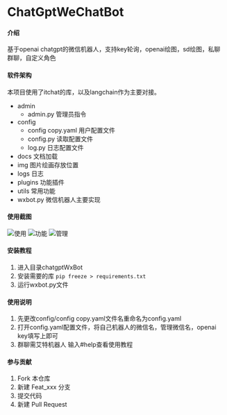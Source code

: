# ChatGptWeChatBot

#### 介绍
基于openai chatgpt的微信机器人，支持key轮询，openai绘图，sd绘图，私聊群聊，自定义角色

#### 软件架构
本项目使用了itchat的库，以及langchain作为主要对接。
- admin
    - admin.py 管理员指令
- config
    - config copy.yaml 用户配置文件
    - config.py 读取配置文件
    - log.py 日志配置文件
- docs 文档加载
- img 图片绘画存放位置
- logs 日志
- plugins 功能插件
- utils 常用功能
- wxbot.py 微信机器人主要实现

#### 使用截图
![使用](img/%E4%BD%BF%E7%94%A8.jpg)
![功能](img/%E5%8A%9F%E8%83%BD.jpg)
![管理](img/%E7%AE%A1%E7%90%86.jpg)

#### 安装教程

1.  进入目录chatgptWxBot
2.  安装需要的库
    `pip freeze > requirements.txt`
3.  运行wxbot.py文件

#### 使用说明

1.  先更改config/config copy.yaml文件名重命名为config.yaml
2.  打开config.yaml配置文件，将自己机器人的微信名，管理微信名，openai key填写上即可
3.  群聊需艾特机器人 输入#help查看使用教程

#### 参与贡献

1.  Fork 本仓库
2.  新建 Feat_xxx 分支
3.  提交代码
4.  新建 Pull Request
